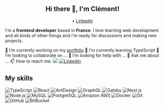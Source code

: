<h2 align="center">Hi there 👋, I'm Clément!</h2>

<p align="center">
   •
  <a href="https://linkedin.com/in/clementgaxotte">Linkedin</a>
</p>

I'm a __frontend developer__ based in __France__. I love learning web development and all kinds of other things and i'm ready for discussions and making new projects.

🔭 I’m currently working on my <a href="https://clementgax.github.io/">portfolio</a>
🌱 I’m currently learning TypeScript
👯 I’m looking to collaborate on ...
🤔 I’m looking for help with ...
💬 Ask me about ...
📫 How to reach me:
<a href="mailto:clement.gax@gmail.com"><img src="https://img.shields.io/badge/Mail-%23DD0031.svg?&logo=gmail&logoColor=white"/></a>
[![Linkedin](https://img.shields.io/badge/LinkedIn-0077B5?style=flat-square&logo=linkedin&logoColor=white)](https://linkedin.com/in/clementgaxotte/)

<h2>My skills</h2> 

![TypeScript](https://img.shields.io/badge/-TypeScript-black?style=flat-square&logo=typescript)
![React](https://img.shields.io/badge/-React-61DAFB?style=flat-square&logo=react&logoColor=black)
![AntDesign](https://img.shields.io/badge/-Ant_Design-0170FE?style=flat-square&logo=ant-design)
![GraphQL](https://img.shields.io/badge/-GraphQL-E10098?style=flat-square&logo=graphql)
![Gatsby](https://img.shields.io/badge/-Gatsby-663399?style=flat-square&logo=gatsby)
![Next.js](https://img.shields.io/badge/-Next.js-000000?style=flat-square&logo=next.js)
![Node.js](https://img.shields.io/badge/-Node.js-black?style=flat-square&logo=Node.js)
![MySQL](https://img.shields.io/badge/MySQL-00000F?style=flat-square&logo=mysql&logoColor=white)
![PostgreSQL](https://img.shields.io/badge/PostgreSQL-336791?style=flat-square&logo=postgresql&logoColor=white)
![Amazon AWS](https://img.shields.io/badge/Amazon%20AWS-232F3E?style=flat-square&logo=amazon-aws)
![Docker](https://img.shields.io/badge/-Docker-black?style=flat-square&logo=docker)
![Git](https://img.shields.io/badge/-Git-black?style=flat-square&logo=git)
![GitHub](https://img.shields.io/badge/-GitHub-181717?style=flat-square&logo=github)
![BitBucket](https://img.shields.io/badge/-Bitbucket-0052CC?style=flat-square&logo=bitbucket)
